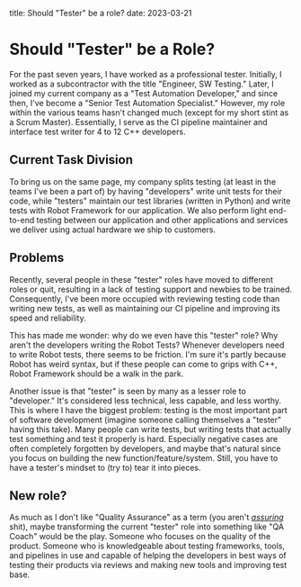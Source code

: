 title: Should "Tester" be a role?
date: 2023-03-21
# Should "Tester" be a Role?

For the past seven years, I have worked as a professional tester. Initially, I worked as a subcontractor with the title "Engineer, SW Testing." Later, I joined my current company as a "Test Automation Developer," and since then, I've become a "Senior Test Automation Specialist." However, my role within the various teams hasn't changed much (except for my short stint as a Scrum Master). Essentially, I serve as the CI pipeline maintainer and interface test writer for 4 to 12 C++ developers.

## Current Task Division

To bring us on the same page, my company splits testing (at least in the teams I've been a part of) by having "developers" write unit tests for their code, while "testers" maintain our test libraries (written in Python) and write tests with Robot Framework for our application. We also perform light end-to-end testing between our application and other applications and services we deliver using actual hardware we ship to customers.

## Problems

Recently, several people in these "tester" roles have moved to different roles or quit, resulting in a lack of testing support and newbies to be trained. Consequently, I've been more occupied with reviewing testing code than writing new tests, as well as maintaining our CI pipeline and improving its speed and reliability.

This has made me wonder: why do we even have this "tester" role? Why aren't the developers writing the Robot Tests? Whenever developers need to write Robot tests, there seems to be friction. I'm sure it's partly because Robot has weird syntax, but if these people can come to grips with C++, Robot Framework should be a walk in the park.

Another issue is that "tester" is seen by many as a lesser role to "developer." It's considered less technical, less capable, and less worthy. This is where I have the biggest problem: testing is the most important part of software development (imagine someone calling themselves a "tester" having this take). Many people can write tests, but writing tests that actually test something and test it properly is hard. Especially negative cases are often completely forgotten by developers, and maybe that's natural since you focus on building the new function/feature/system. Still, you have to have a tester's mindset to (try to) tear it into pieces.

## New role?

As much as I don't like "Quality Assurance" as a term (you aren't [_assuring_][1] shit), maybe transforming the current "tester" role into something like "QA Coach" would be the play. Someone who focuses on the quality of the product. Someone who is knowledgeable about testing frameworks, tools, and pipelines in use and capable of helping the developers in best ways of testing their products via reviews and making new tools and improving test base.


[1]: https://www.merriam-webster.com/dictionary/assure "to make sure or certain"
